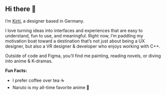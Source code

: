 ## Hi there 👋

I’m [Kirti](https://www.figma.com/proto/LrsCyB9e2tim831uDKhzNA/Portfolio_June2025?page-id=0%3A1&node-id=1-419&viewport=-1269%2C75%2C0.05&t=LzcbP95sv4KqFpg6-1&scaling=min-zoom&content-scaling=fixed&starting-point-node-id=1%3A881), a designer based in Germany.

I love turning ideas into interfaces and experiences that are easy to understand, fun to use, and meaningful. 
Right now, I’m paddling my motivation boat toward a destination that’s not just about being a UX designer, but also a VR designer & developer who enjoys working with C++.

Outside of code and Figma, you’ll find me painting, reading novels, or diving into anime & K-dramas.

**Fun Facts:**

- I prefer coffee over tea ☕
- Naruto is my all-time favorite anime 🍥
<!--
**KirtiThakur1/KirtiThakur1** is a ✨ _special_ ✨ repository because its `README.md` (this file) appears on your GitHub profile.

Here are some ideas to get you started:

- 🔭 I’m currently working on ...
- 🌱 I’m currently learning ...
- 👯 I’m looking to collaborate on ...
- 🤔 I’m looking for help with ...
- 💬 Ask me about ...
- 📫 How to reach me: ...
- 😄 Pronouns: ...
- ⚡ Fun fact: ...
-->
